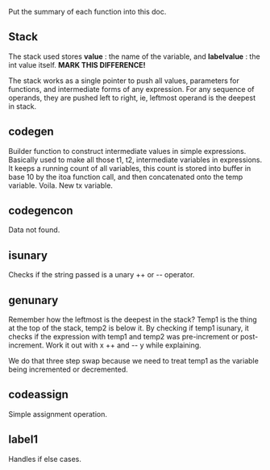 Put the summary of each function into this doc.

## Stack
The stack used stores **value** : the name of the variable, and **labelvalue** : the int value itself. **MARK THIS DIFFERENCE!**

The stack works as a single pointer to push all values, parameters for functions, and intermediate forms of any expression. For any sequence of operands, they are pushed left to right, ie, leftmost operand is the deepest in stack.

## codegen
Builder function to construct intermediate values in simple expressions. Basically used to make all those t1, t2, intermediate variables in expressions. It keeps a running count of all variables, this count is stored into buffer in base 10 by the itoa function call, and then concatenated onto the temp variable. Voila. New tx variable. 

## codegencon
Data not found.

## isunary
Checks if the string passed is a unary ++ or -- operator.

## genunary
Remember how the leftmost is the deepest in the stack? Temp1 is the thing at the top of the stack, temp2 is below it. By checking if temp1 isunary, it checks if the expression with temp1 and temp2 was pre-increment or post-increment. Work it out with x ++ and -- y while explaining. 

We do that three step swap because we need to treat temp1 as the variable being incremented or decremented. 

## codeassign
Simple assignment operation.

## label1 
Handles if else cases. 